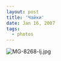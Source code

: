 ```yaml
---
layout: post
title: 'Чайки'
date: Jan 16, 2007
tags:
  - photos
---
```


![MG-8268-lj.jpg](upload://MG-8268-lj.jpg)
